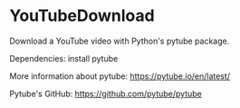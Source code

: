 # YouTubeDownload
Download a YouTube video with Python's pytube package. 

Dependencies: 
install pytube 

More information about pytube: https://pytube.io/en/latest/


Pytube's GitHub: https://github.com/pytube/pytube
